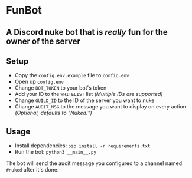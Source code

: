 # FunBot

## A Discord nuke bot that is *really* fun for the owner of the server

## Setup

- Copy the `config.env.example` file to `config.env`
- Open up `config.env`
- Change `BOT_TOKEN` to your bot's token
- Add your ID to the `WHITELIST` list *(Multiple IDs are supported)*
- Change `GUILD_ID` to the ID of the server you want to nuke
- Change `AUDIT_MSG` to the message you want to display on every action *(Optional, defaults to "Nuked!")*

## Usage

- Install dependencies: `pip install -r requirements.txt`
- Run the bot: `python3 __main__.py`

The bot will send the audit message you configured to a channel named `#nuked` after it's done.
